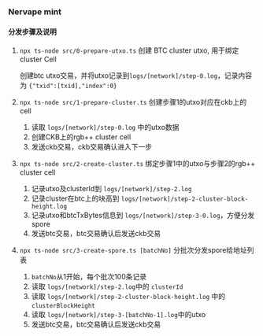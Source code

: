 ### Nervape mint

#### 分发步骤及说明

1. `npx ts-node src/0-prepare-utxo.ts` 创建 BTC cluster utxo, 用于绑定cluster Cell

    创建btc utxo交易，并将utxo记录到`logs/[network]/step-0.log`，记录内容为 `{"txid":[txid],"index":0}`

2. `npx ts-node src/1-prepare-cluster.ts` 创建步骤1的utxo对应在ckb上的cell
    1. 读取 `logs/[network]/step-0.log` 中的utxo数据
    2. 创建CKB上的rgb++ cluster cell
    3. 发送ckb交易，ckb交易确认进入下一步

3. `npx ts-node src/2-create-cluster.ts` 绑定步骤1中的utxo与步骤2的rgb++ cluster cell
    1. 记录utxo及clusterId到 `logs/[network]/step-2.log`
    2. 记录cluster在btc上的块高到 `logs/[network]/step-2-cluster-block-height.log`
    3. 记录utxo和btcTxBytes信息到 `logs/[network]/step-3-0.log`，方便分发spore
    4. 发送btc交易，btc交易确认后发送ckb交易

4. `npx ts-node src/3-create-spore.ts [batchNo]` 分批次分发spore给地址列表
    1. `batchNo`从1开始，每个批次100条记录
    2. 读取 `logs/[network]/step-2.log`中的 `clusterId`
    3. 读取 `logs/[network]/step-2-cluster-block-height.log` 中的 `clusterBlockHeight`
    4. 读取 `logs/[network]/step-3-[batchNo-1].log`中的utxo
    5. 发送btc交易，btc交易确认后发送ckb交易

